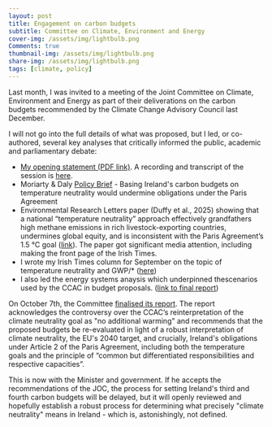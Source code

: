 ```yaml
---
layout: post
title: Engagement on carbon budgets
subtitle: Committee on Climate, Environment and Energy 
cover-img: /assets/img/lightbulb.png
Comments: true
thumbnail-img: /assets/img/lightbulb.png
share-img: /assets/img/lightbulb.png
tags: [climate, policy]
---
```


Last month, I was invited to a meeting of the Joint Committee on Climate, Environment and Energy as part of their deliverations on the carbon budgets recommended by the Climate Change Advisory Council last December. 

I will not go into the full details of what was proposed, but I led, or co-authored, several key analyses that critically informed the public, academic and parliamentary debate:

- [My opening statement (PDF link)](https://data.oireachtas.ie/ie/oireachtas/committee/dail/34/joint_committee_on_climate_environment_and_energy/submissions/2025/2025-09-17_opening-statement-prof-hannah-e-daly-professor-in-sustainable-energy-and-energy-systems-modelling-ucc_en.pdf). A recording and transcript of the session is [here](https://www.oireachtas.ie/en/debates/debate/joint_committee_on_climate_environment_and_energy/2025-09-17/). 
- Moriarty & Daly [Policy Brief](https://zenodo.org/records/17120229) - Basing Ireland's carbon budgets on temperature neutrality would undermine obligations under the Paris Agreement
- Environmental Research Letters paper (Duffy et al., 2025) showing that a national “temperature neutrality” approach effectively grandfathers high methane emissions in rich livestock-exporting countries, undermines global equity, and is inconsistent with the Paris Agreement’s 1.5 °C goal ([link](https://iopscience.iop.org/article/10.1088/1748-9326/adf12d)). The paper got significant media attention, including making the front page of the Irish Times. 
- I wrote my Irish Times column for September on the topic of temperature neutrality and GWP/* ([here](https://www.irishtimes.com/environment/climate-crisis/2025/09/04/why-no-additional-warming-is-a-dangerous-climate-loophole/))
- I also led the energy systems anaysis which underpinned thescenarios used by the CCAC in  budget proposals. ([link to final report](https://www.climatecouncil.ie/media/CBWG%20Report%20TIMES-Ireland%20Model.pdf))

On October 7th, the Committee [finalised its report](https://data.oireachtas.ie/ie/oireachtas/committee/dail/34/joint_committee_on_climate_environment_and_energy/reports/2025/2025-10-06_report-on-the-proposed-carbon-budgets_en.pdf). The report acknowledges the controversy over the CCAC’s reinterpretation of the climate neutrality goal as "no additional warming" and recommends that the proposed budgets be re-evaluated in light of a robust interpretation of climate neutrality, the EU's 2040 target, and crucially, Ireland's obligations under Article 2 of the Paris Agreement, including both the temperature goals and the principle of “common but differentiated responsibilities and respective
capacities”.

This is now with the Minister and government. If he accepts the recommendations of the JOC, the process for setting Ireland's third and fourth carbon budgets will be delayed, but it will openly reviewed and hopefully establish a robust process for determining what precisely "climate neutrality" means in Ireland - which is, astonishingly, not defined. 
